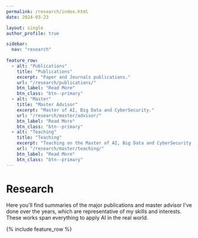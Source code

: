 ```yaml
---
permalink: /research/index.html
date: 2024-03-23

layout: single
author_profile: true

sidebar:
  nav: "research"
  
feature_row:
  - alt: "Publications"
    title: "Publications"
    excerpt: "Paper and Journals publications."
    url: "/research/publications/"
    btn_label: "Read More"
    btn_class: "btn--primary"	
  - alt: "Master"
    title: "Master Advisor"
    excerpt: "Master of AI, Big Data and CyberSecurity."
    url: "/research/master/advisor/"
    btn_label: "Read More"
    btn_class: "btn--primary"	
  - alt: "Teaching"
    title: "Teaching"
    excerpt: "Teaching on the Master of AI, Big Data and CyberSecurity."
    url: "/research/master/teaching/"
    btn_label: "Read More"
    btn_class: "btn--primary"	
---
```


# Research

Here you'll find summaries of the major publications and master advisor I've done over the years, which 
are representative of my skills and interests. These works span everything to apply AI in the real world.

{% include feature_row %}